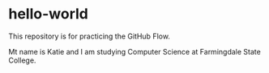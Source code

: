 # hello-world
This repository is for practicing the GitHub Flow.

Mt name is Katie and I am studying Computer Science at Farmingdale State College.
